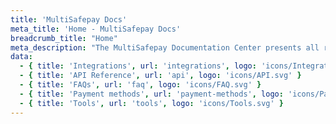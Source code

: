 ```yaml
---
title: 'MultiSafepay Docs'
meta_title: 'Home - MultiSafepay Docs'
breadcrumb_title: "Home"
meta_description: "The MultiSafepay Documentation Center presents all relevant information about our Plugins and API. You can also find support pages for payment methods, tools and general questions as well as the contact details of our Support and Integration Teams."
data:
  - { title: 'Integrations', url: 'integrations', logo: 'icons/Integrations.svg' }
  - { title: 'API Reference', url: 'api', logo: 'icons/API.svg' }
  - { title: 'FAQs', url: 'faq', logo: 'icons/FAQ.svg' }
  - { title: 'Payment methods', url: 'payment-methods', logo: 'icons/Payment_methods.svg' }
  - { title: 'Tools', url: 'tools', logo: 'icons/Tools.svg' }
---
```

